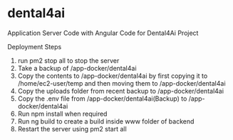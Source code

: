 # dental4ai
Application Server Code with Angular Code for Dental4Ai Project

Deployment Steps 

1. run pm2 stop all to stop the server
2. Take a backup of /app-docker/dental4ai 
3. Copy the contents to /app-docker/dental4ai by first copying it to /home/ec2-user/temp and then moving them to /app-docker/dental4ai 
4. Copy the uploads folder from recent backup to /app-docker/dental4ai 
5. Copy the .env file from /app-docker/dental4ai(Backup) to /app-docker/dental4ai 
6. Run npm install when required
7. Run ng build to create a build inside www folder of backend
8. Restart the server using pm2 start all
